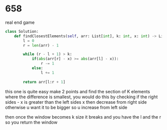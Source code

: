 # 658 

real end game 


```py
class Solution:
    def findClosestElements(self, arr: List[int], k: int, x: int) -> List[int]:
        l = 0
        r = len(arr) - 1

        while (r - l + 1) > k: 
            if(abs(arr[r] - x) >= abs(arr[l] - x)):
                r -= 1
            else:
                l += 1
        
        return arr[l:r + 1]
```
this one is quite easy 
make 2 points and find the section of K elements where the difference is smallest, you would do this by 
checking if the right sides - x is greater than the left sides x then decrease from right side
otherwise u want it to be bigger so u increase from left side

then once the window becomes k size it breaks and you have the l and the r so you return the window